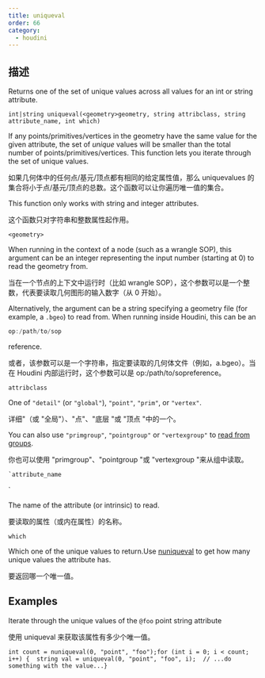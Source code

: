 ```yaml
---
title: uniqueval
order: 66
category:
  - houdini
---
```

    
## 描述

Returns one of the set of unique values across all values for an int or string
attribute.

`int|string uniqueval(<geometry>geometry, string attribclass, string attribute_name, int which)`

If any points/primitives/vertices in the geometry have the same value for the
given attribute, the set of _unique_ values will be smaller than the total
number of points/primitives/vertices. This function lets you iterate through
the set of unique values.

如果几何体中的任何点/基元/顶点都有相同的给定属性值，那么 uniquevalues 的集合将小于点/基元/顶点的总数。这个函数可以让你遍历唯一值的集合。

This function only works with string and integer attributes.

这个函数只对字符串和整数属性起作用。

`<geometry>`

When running in the context of a node (such as a wrangle SOP), this argument
can be an integer representing the input number (starting at 0) to read the
geometry from.

当在一个节点的上下文中运行时（比如 wrangle SOP），这个参数可以是一个整数，代表要读取几何图形的输入数字（从 0 开始）。

Alternatively, the argument can be a string specifying a geometry file (for
example, a `.bgeo`) to read from. When running inside Houdini, this can be an

```c
op:/path/to/sop
```

reference.

或者，该参数可以是一个字符串，指定要读取的几何体文件（例如，a.bgeo）。当在 Houdini 内部运行时，这个参数可以是 op:/path/to/sopreference。

`attribclass`

One of `"detail"` (or `"global"`), `"point"`, `"prim"`, or `"vertex"`.

详细"（或 "全局"）、"点"、"底层 "或 "顶点 "中的一个。

You can also use `"primgroup"`, `"pointgroup"` or `"vertexgroup"` to [read
from groups](../groups.html "You can read the contents of
primitive/point/vertex groups in VEX as if they were attributes.").

你也可以使用 "primgroup"、"pointgroup "或 "vertexgroup "来从组中读取。

```c
`attribute_name
```

`

The name of the attribute (or intrinsic) to read.

要读取的属性（或内在属性）的名称。

`which`

Which one of the unique values to return.Use [nuniqueval](nuniqueval.html "Returns the number of unique values from an integer or string attribute.") to
get how many unique values the attribute has.

要返回哪一个唯一值。

## Examples

Iterate through the unique values of the `@foo` point string attribute

使用 uniqueval 来获取该属性有多少个唯一值。

    int count = nuniqueval(0, "point", "foo");for (int i = 0; i < count; i++) {  string val = uniqueval(0, "point", "foo", i);  // ...do something with the value...}

